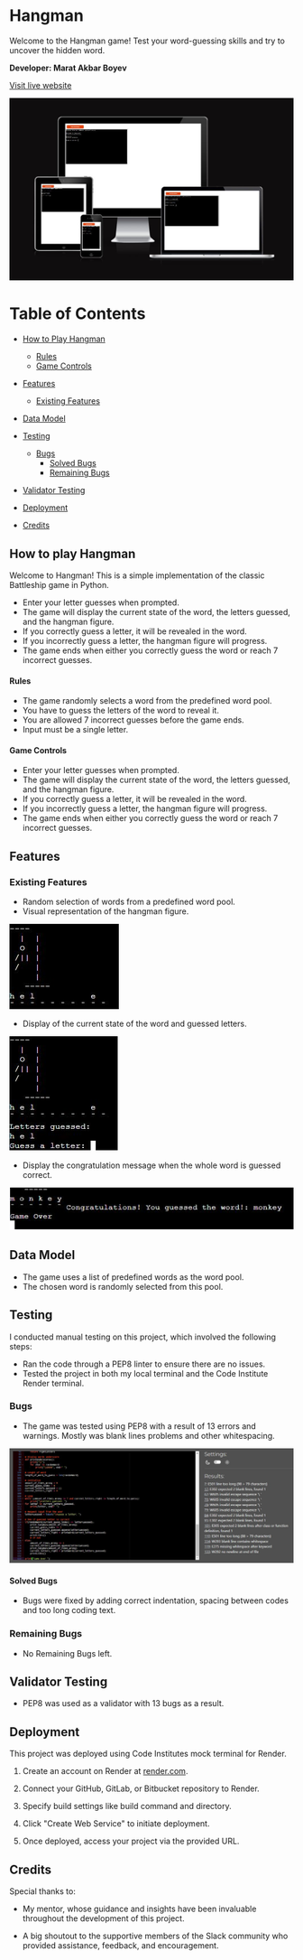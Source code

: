 # Hangman

Welcome to the Hangman game! Test your word-guessing skills and try to uncover the hidden word.


**Developer: Marat Akbar Boyev**

[Visit live website](https://hangmanpp3.onrender.com)

![Screenshot](images/mockup.JPG)

# Table of Contents


- [How to Play Hangman](#how-to-play-hangman)
    - [Rules](#rules)
    - [Game Controls](#game-controls)

- [Features](#features)
    - [Existing Features](#existing-features)

- [Data Model](#data-model)

- [Testing](#testing)
    - [Bugs](#bugs)
        - [Solved Bugs](#solved-bugs)
        - [Remaining Bugs](#remaining-bugs)

- [Validator Testing](#validator-testing)

- [Deployment](#deployment)

- [Credits](#credits)

## How to play Hangman

Welcome to Hangman! This is a simple implementation of the classic Battleship game in Python.


- Enter your letter guesses when prompted.
- The game will display the current state of the word, the letters guessed, and the hangman figure.
- If you correctly guess a letter, it will be revealed in the word.
- If you incorrectly guess a letter, the hangman figure will progress.
- The game ends when either you correctly guess the word or reach 7 incorrect guesses.

#### Rules
- The game randomly selects a word from the predefined word pool.
- You have to guess the letters of the word to reveal it.
- You are allowed 7 incorrect guesses before the game ends.
- Input must be a single letter.


#### Game Controls
- Enter your letter guesses when prompted.
- The game will display the current state of the word, the letters guessed, and the hangman figure.
- If you correctly guess a letter, it will be revealed in the word.
- If you incorrectly guess a letter, the hangman figure will progress.
- The game ends when either you correctly guess the word or reach 7 incorrect guesses.


## Features

### Existing Features
- Random selection of words from a predefined word pool.
- Visual representation of the hangman figure.

![Screenshot](images/figure.JPG)

- Display of the current state of the word and guessed letters.

![Screenshot](images/guessed.JPG)

- Display the congratulation message when the whole word is guessed correct.

![Screenshot](images/win.JPG)



## Data Model
- The game uses a list of predefined words as the word pool.
- The chosen word is randomly selected from this pool.

## Testing
I conducted manual testing on this project, which involved the following steps:

- Ran the code through a PEP8 linter to ensure there are no issues.
- Tested the project in both my local terminal and the Code Institute Render terminal.

### Bugs
- The game was tested using PEP8 with a result of 13 errors and warnings. Mostly was blank lines problems and other whitespacing.

![Screenshot](images/errors.JPG)

#### Solved Bugs
- Bugs were fixed by adding correct indentation, spacing between codes and too long coding text.

### Remaining Bugs
- No Remaining Bugs left.

## Validator Testing
- PEP8 was used as a validator with 13 bugs as a result.

## Deployment
This project was deployed using Code Institutes mock terminal for Render.
1. Create an account on Render at [render.com](https://render.com).

2. Connect your GitHub, GitLab, or Bitbucket repository to Render.

3. Specify build settings like build command and directory.

4. Click "Create Web Service" to initiate deployment.

5. Once deployed, access your project via the provided URL.
    
## Credits
Special thanks to:
- My mentor, whose guidance and insights have been invaluable throughout the development of this project.

- A big shoutout to the supportive members of the Slack community who provided assistance, feedback, and encouragement.

